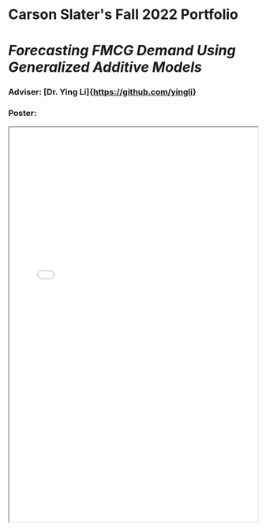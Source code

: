 # Carson Slater's Fall 2022 Portfolio
# *Forecasting FMCG Demand Using Generalized Additive Models*

### Adviser: [Dr. Ying Li]{https://github.com/yingli}

### Poster:
<iframe width="100%" height="800" src="Poster_Project_draft3.pdf">
